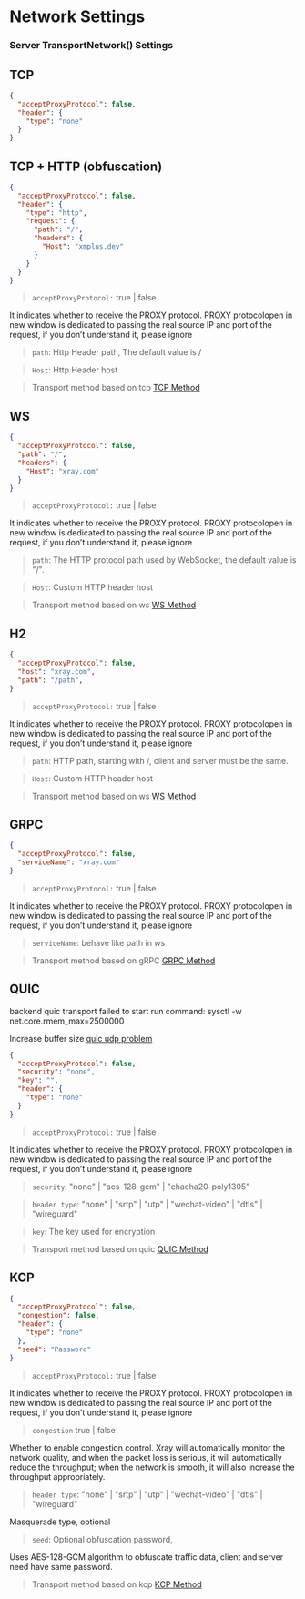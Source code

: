 # Network Settings

### Server TransportNetwork() Settings 

## TCP

```json
{
  "acceptProxyProtocol": false,
  "header": {
    "type": "none"
  }
}
```

## TCP + HTTP (obfuscation)

```json
{
  "acceptProxyProtocol": false,
  "header": {
    "type": "http",
    "request": {
	  "path": "/",
      "headers": {
        "Host": "xmplus.dev"
      }
    }
  }
}
```
> `acceptProxyProtocol:` true | false

It indicates whether to receive the PROXY protocol. PROXY protocolopen in new window is dedicated to passing the real source IP and port of the request, if you don’t understand it, please ignore

> `path`: Http Header path, The default value is /

> `Host`: Http Header host

> Transport method based on tcp [TCP Method](https://xtls.github.io/Xray-docs-next/config/transports/tcp.html)


## WS

```json
{
  "acceptProxyProtocol": false,
  "path": "/",
  "headers": {
    "Host": "xray.com"
  }
}
```
> `acceptProxyProtocol:` true | false

It indicates whether to receive the PROXY protocol. PROXY protocolopen in new window is dedicated to passing the real source IP and port of the request, if you don’t understand it, please ignore

> `path`: The HTTP protocol path used by WebSocket, the default value is "/".

> `Host`: Custom HTTP header host

> Transport method based on ws [WS Method](https://xtls.github.io/Xray-docs-next/config/transports/websocket.html)

## H2

```json
{
  "acceptProxyProtocol": false,
  "host": "xray.com",
  "path": "/path",
}
```
> `acceptProxyProtocol:` true | false

It indicates whether to receive the PROXY protocol. PROXY protocolopen in new window is dedicated to passing the real source IP and port of the request, if you don’t understand it, please ignore

> `path`: HTTP path, starting with /, client and server must be the same.

> `Host`: Custom HTTP header host

> Transport method based on ws [WS Method](https://xtls.github.io/Xray-docs-next/config/transports/h2.html)


## GRPC

```json
{
  "acceptProxyProtocol": false,
  "serviceName": "xray.com"
}
```

> `acceptProxyProtocol:` true | false

It indicates whether to receive the PROXY protocol. PROXY protocolopen in new window is dedicated to passing the real source IP and port of the request, if you don’t understand it, please ignore

> `serviceName`: behave like path in ws

> Transport method based on gRPC [GRPC Method](https://xtls.github.io/Xray-docs-next/config/transports/grpc.html)


## QUIC

backend quic transport failed to start run command: sysctl -w net.core.rmem_max=2500000 

Increase buffer size [quic udp problem](https://github.com/lucas-clemente/quic-go/wiki/UDP-Receive-Buffer-Size)

```json
{
  "acceptProxyProtocol": false,
  "security": "none",
  "key": "",
  "header": {
    "type": "none"
  }
}
```

> `acceptProxyProtocol:` true | false

It indicates whether to receive the PROXY protocol. PROXY protocolopen in new window is dedicated to passing the real source IP and port of the request, if you don’t understand it, please ignore

> `security`: "none" | "aes-128-gcm" | "chacha20-poly1305"

> `header type`: "none" | "srtp" | "utp" | "wechat-video" | "dtls" | "wireguard"

> `key`: The key used for encryption

> Transport method based on quic [QUIC Method](https://xtls.github.io/Xray-docs-next/config/transports/quic.html)

## KCP

```json
{
  "acceptProxyProtocol": false,
  "congestion": false,
  "header": {
    "type": "none"
  },
  "seed": "Password"
}
```
> `acceptProxyProtocol:` true | false

It indicates whether to receive the PROXY protocol. PROXY protocolopen in new window is dedicated to passing the real source IP and port of the request, if you don’t understand it, please ignore

> `congestion` true | false

Whether to enable congestion control. Xray will automatically monitor the network quality, and when the packet loss is serious, it will automatically reduce the throughput; when the network is smooth, it will also increase the throughput appropriately.

> `header type`: "none" | "srtp" | "utp" | "wechat-video" | "dtls" | "wireguard"

Masquerade type, optional

> `seed`: Optional obfuscation password, 

Uses AES-128-GCM algorithm to obfuscate traffic data, client and server need have same password.

> Transport method based on kcp [KCP Method](https://xtls.github.io/Xray-docs-next/config/transports/mkcp.html)
